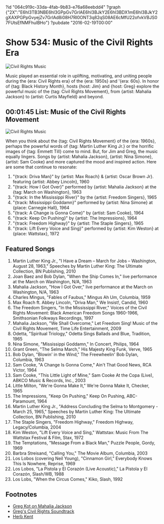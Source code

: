 ?id "064c919c-33da-4fab-9b83-e76a68eebdd4"
?graph {"2X":"E6hI3TB3NBE6hI3GPpGv7GrlAE6hI3BJkY2E6hI3BDX1mE6hI3BJkY2gXAXPGPpGvyejZv7GrlAd8i08H7RI0ONT3q82qS08AE6cMfU22ofvkVBJS07FUtsEfNMFhulBHo"}
?pubdate "2016-02-19T00:00"

# Show 534: Music of the Civil Rights Era

![Civil Rights Music](https://static.soundopinions.org/images/2016/civilrights_new_web.jpg)

Music played an essential role in uplifting, motivating, and uniting people during the {era: Civil Rights era} of the {era: 1950s} and '{era: 60s}. In honor of {tag: Black History Month}, hosts {host: Jim} and {host: Greg} explore the powerful music of the {tag: Civil Rights Movement}, from {artist: Mahalia Jackson} to {artist: Curtis Mayfield} and beyond.


## 00:01:45 List: Music of the Civil Rights Movement

![Civil Rights Music](https://static.soundopinions.org/assets/534/2X0.jpg)

When you think about the {tag: Civil Rights Movement} of the {era: 1960s}, perhaps the powerful words of {tag: Martin Luther King Jr.} or the horrific images of {tag: Emmett Till} come to mind. But, for Jim and Greg, the music equally lingers. Songs by {artist: Mahalia Jackson}, {artist: Nina Simone}, {artist: Sam Cooke} and more captured the mood and inspired action. Here are some that continue to resonate:

1. "{track: Driva Man}" by {artist: Max Roach} & {artist: Oscar Brown Jr}. featuring {artist: Abbey Lincoln}, 1960
2. "{track: How I Got Over}" performed by {artist: Mahalia Jackson} at the {tag: March on Washington}, 1963
1. "{track: In the Mississippi River}" by the {artist: Freedom Singers}, 1965
1. "{track: Mississippi Goddamn}" performed by {artist: Nina Simone} at {place: Carnegie Hall}, 1964
1. "{track: A Change is Gonna Come}" by {artist: Sam Cooke}, 1964
1. "{track: Keep On Pushing}" by {artist: The Impressions}, 1964
1. "{track: Freedom Highway}" by {artist: The Staple Singers}, 1965 
1. "{track: Lift Every Voice and Sing}" performed by {artist: Kim Weston} at {place: Wattstax}, 1972


## Featured Songs

1. Martin Luther King Jr., "I Have a Dream – March for Jobs – Washington, August 28, 1963," Speeches by Martin Luther King: The Ultimate Collection, BN Publishing, 2010 
1. Joan Baez and Bob Dylan, "When the Ship Comes In," live performance at the March on Washington, N/A, 1963 
1. Mahalia Jackson, "How I Got Over," live performance at the March on Washington, N/A, 1963 
1. Charles Mingus, "Fables of Faubus," Mingus Ah Um, Columbia, 1959 
1. Max Roach ft. Abbey Lincoln, "Driva Man," We Insist!, Candid, 1960 
1. The Freedom Singers, "In the Mississippi River," Voices of the Civil Rights Movement: Black American Freedom Songs 1960-1966, Smithsonian Folkways Recordings, 1997
1. Mahalia Jackson, "We Shall Overcome," Let Freedom Sing! Music of the Civil Rights Movement, Time Life Entertainment, 2009 
1. Odetta, "Spiritual Triology," Odetta Sings Ballads and Blue, Tradition, 1965 
1. Nina Simone, "Mississippi Goddamn," In Concert, Philips, 1964
1. Grant Green, "The Selma March," His Majesty King Funk, Verve, 1965 
1. Bob Dylan, "Blowin' in the Wind," The Freewheelin' Bob Dylan, Columbia, 1963
1. Sam Cooke, "A Change Is Gonna Come," Ain't That Good News, RCA Victor, 1964
1. Sam Cooke, "This Little Light of Mine," Sam Cooke At the Copa (Live), ABKCO Music & Records, Inc., 2003
1. Little Milton, "We're Gonna Make It," We're Gonna Make It, Checker, 1965
1. The Impressions, "Keep On Pushing," Keep On Pushing, ABC-Paramount, 1964
1. Martin Luther King Jr., "Address Concluding the Selma to Montgomery - March 25, 1965," Speeches by Martin Luther King: The Ultimate Collection, BN Publishing, 2010 
1. The Staple Singers, "Freedom Highway," Freedom Highway, Legacy/Columbia, 2004
1. Kim Weston, "Lift Every Voice and Sing," Wattstax: Music From The Wattstax Festival & Film, Stax, 1972
1. The Temptations, "Message From a Black Man," Puzzle People, Gordy, 1969 
1. Barbra Streisand, "Calling You," The Movie Album, Columbia, 2003
1. Los Lobos (covering Neil Young), "Cinnamon Girl," Everybody Knows This Is Nowhere, Reprise, 1969 
1. Los Lobos, "La Pistola y El Corazón (Live Acoustic)," La Pistola y El Corazón, Slash/WB, 1988 
1. Los Lobs, "When the Circus Comes," Kiko, Slash, 1992 

## Footnotes
- [Greg Kot on Mahalia Jackson](http://www.bbc.com/culture/story/20130827-a-song-that-made-america-believe)
- [Greg's Civil Rights Soundtrack](http://www.chicagotribune.com/entertainment/music/kot/ct-staple-singers-selma-freedom-highway-glory-dont-lose-this-20150211-column.html)
- [Herb Kent](http://v103.iheart.com/onair/herb-kent-3680/)

